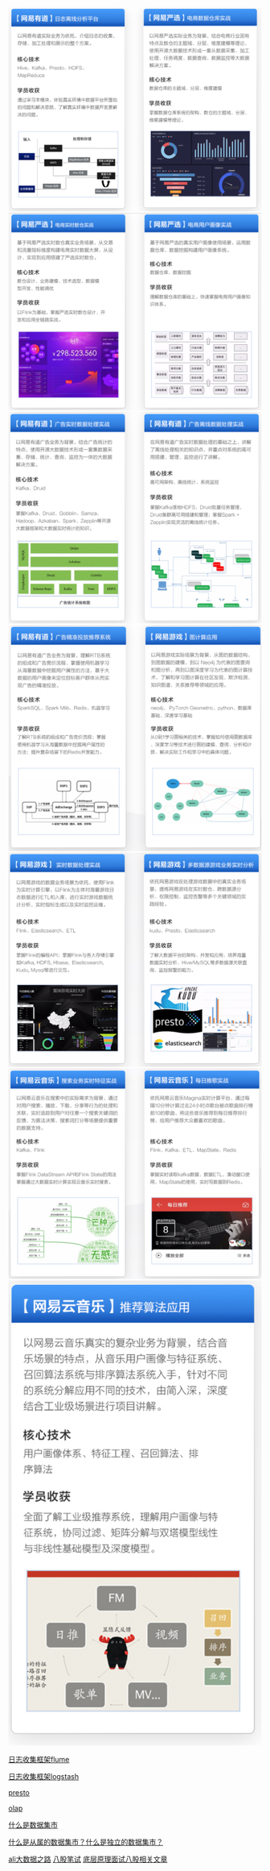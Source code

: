 ![](imge/md-20240611174135.png)![](imge/md-20240611174155.png)
![](imge/md-20240611174210.png)![](imge/md-20240611174224.png)
![](imge/md-20240611174237.png)![](imge/md-20240611174251.png)
![](imge/md-20240611174304.png)


[日志收集框架flume](https://juejin.cn/post/6844903710338842631)

[日志收集框架logstash](https://www.cnblogs.com/cjsblog/p/9459781.html)

[presto](https://github.com/BigDataScholar/TheKingOfBigData/blob/master/note/%E5%85%B6%E4%BB%96%E7%BB%84%E4%BB%B6/%E4%BB%8E%200%20%E5%88%B0%201%20%E5%AD%A6%E4%B9%A0%20Presto%EF%BC%8C%E8%BF%99%E4%B8%80%E7%AF%87%E5%B0%B1%E5%A4%9F%E4%BA%86.md)

[olap](https://segmentfault.com/a/1190000040428093#/)

[什么是数据集市](https://www.ibm.com/cn-zh/topics/data-mart#/)

[什么是从属的数据集市？什么是独立的数据集市？](http://www.tjxzj.net/5418.html#/)

[ali大数据之路](https://blog.csdn.net/BeiisBei/article/details/106167009#/)
[八股笔试](https://developer.aliyun.com/article/1038716?spm=a2c6h.12873639.article-detail.7.34052b3buPSHty#/)
[底层原理面试八股相关文章](https://developer.aliyun.com/profile/skdg26tulds2a?spm=a2c6h.12873639.article-detail.35.3e881b9403Li9H#/)